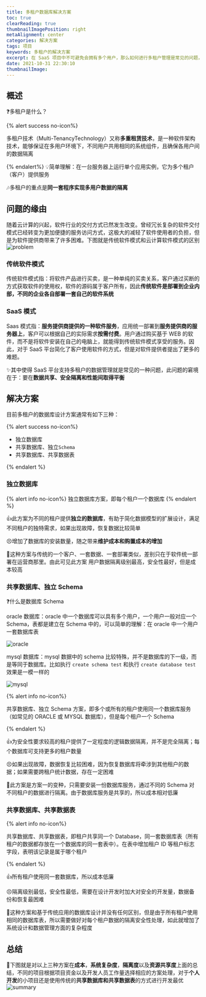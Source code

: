 ```yaml
---
title: 多租户数据库解决方案
toc: true
clearReading: true
thumbnailImagePosition: right
metaAlignment: center
categories: 解决方案
tags: 项目
keywords: 多租户的解决方案
excerpt: 在 SaaS 项目中不可避免会拥有多个用户，那么如何进行多租户管理是常见的问题，本文总结并比较常用的方法，给出三种解决方案
date: 2021-10-31 22:30:10
thumbnailImage:
---
```


<!-- toc -->

## 概述

:question:多租户是什么？

{% alert success no-icon%}

多租户技术（Multi-TenancyTechnology）又称**多重租赁技术**，是一种软件架构技术，能够保证在多用户环境下，不同用户共用相同的系统组件，且确保各用户间的数据隔离

{% endalert%}
:bulb:简单理解：在一台服务器上运行单个应用实例，它为多个租户（客户）提供服务

:notes:多租户的重点是**同一套程序实现多用户数据的隔离**

## 问题的缘由

随着云计算的兴起，软件行业的交付方式已然发生改变。曾经冗长复杂的软件交付模式已经转变为更加便捷的服务访问方式，这极大的减轻了软件使用者的负担，但是为软件提供商带来了许多困难。下图就是传统软件模式和云计算软件模式的区别
![problem](https://cdn.jsdelivr.net/gh/pineapple-man/blogImage@main/image/image-20211031145720464.png)

### 传统软件模式

传统软件模式指：将软件产品进行买卖，是一种单纯的买卖关系，客户通过买断的方式获取软件的使用权，软件的源码属于客户所有，因此**传统软件是部署到企业内部，不同的企业各自部署一套自己的软件系统**

### SaaS 模式

Saas 模式指：**服务提供商提供的一种软件服务**，应用统一部署到**服务提供商的服务器上**，客户可以根据自己的实际需求**按需付费**。用户通过购买基于 WEB 的软件，而不是将软件安装在自己的电脑上，就能得到传统软件模式享受的服务。因此，对于 SaaS 平台简化了客户使用软件的方式，但是对软件提供者提出了更多的难题。

:sparkles:其中使得 SaaS 平台支持多租户的数据管理就是常见的一种问题，此问题的窘境在于：要在**数据共享、安全隔离和性能间取得平衡**

## 解决方案

目前多租户的数据库设计方案通常有如下三种：

{% alert success no-icon%}

- 独立数据库
- 共享数据库、独立`Schema`
- 共享数据库、共享数据表

{% endalert %}

### 独立数据库

{% alert info no-icon%}
独立数据库方案，即每个租户一个数据库
{% endalert %}

:+1:此方案为不同的租户提供**独立的数据库**，有助于简化数据模型的扩展设计，满足不同租户的独特需求，如果出现故障，恢复数据比较简单

:persevere:增加了数据库的安装数量，随之带来**维护成本和购置成本的增加**

:notebook:这种方案与传统的一个客户、一套数据、一套部署类似，差别只在于软件统一部署在运营商那里。由此可见此方案 用户数据隔离级别最高，安全性最好，但是成本较高

### 共享数据库、独立 Schema

:question:什么是数据库 Schema

oracle 数据库：oracle 中一个数据库可以具有多个用户，一个用户一般对应一个 Schema，表都是建立在 Schema 中的，可以简单的理解：在 oracle 中一个用户一套数据库表

![oracle](https://cdn.jsdelivr.net/gh/pineapple-man/blogImage@main/image/image-20211031151118555.png)

mysql 数据库：mysql 数据中的 schema 比较特殊，并不是数据库的下一级，而是等同于数据库。比如执行 `create schema test` 和执行 `create database test` 效果是一模一样的

![mysql](https://cdn.jsdelivr.net/gh/pineapple-man/blogImage@main/image/image-20211031151129278.png)

{% alert info no-icon%}

共享数据库、独立 Schema 方案，即多个或所有的租户使用同一个数据库服务（如常见的 ORACLE 或 MYSQL 数据库），但是每个租户一个 Schema

{% endalert %}

:+1:为安全性要求较高的租户提供了一定程度的逻辑数据隔离，并不是完全隔离；每个数据库可支持更多的租户数量

:persevere:如果出现故障，数据恢复比较困难，因为恢复数据库将牵涉到其他租户的数据；如果需要跨租户统计数据，存在一定困难

:notebook:此方案是方案一的变种，只需要安装一份数据库服务，通过不同的 Schema 对不同租户的数据进行隔离。由于数据库服务是共享的，所以成本相对低廉

### 共享数据库、共享数据表

{% alert info no-icon%}

共享数据库、共享数据表，即租户共享同一个 Database，同一套数据库表（所有租户的数据都存放在一个数据库的同一套表中）。在表中增加租户 ID 等租户标志字段，表明该记录是属于哪个租户

{% endalert %}

:+1:所有租户使用同一套数据库，所以成本低廉

:persevere:隔离级别最低，安全性最低，需要在设计开发时加大对安全的开发量，数据备份和恢复最困难

:notebook:这种方案和基于传统应用的数据库设计并没有任何区别，但是由于所有租户使用相同的数据库表，所以需要做好对每个租户数据的隔离安全性处理，如此就增加了系统设计和数据管理方面的复杂程度

## 总结

:older_man:下图就是对以上三种方案在**成本**，**系统复杂度**，**隔离度**以及**资源共享度**上面的总结，不同的项目根据项目资金以及开发人员工作量选择相应的方案处理，对于**个人开发**的小项目还是使用传统的**共享数据库和共享数据表**的方式进行开发最优
![summary](https://cdn.jsdelivr.net/gh/pineapple-man/blogImage@main/image/image-20211031151423558.png)
